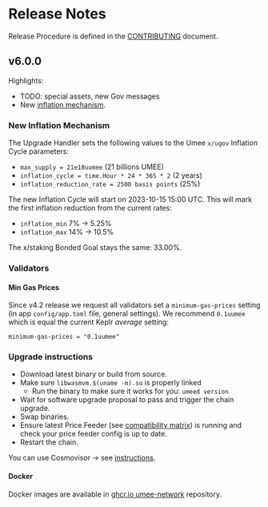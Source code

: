 <!-- markdownlint-disable MD013 -->
<!-- markdownlint-disable MD024 -->
<!-- markdownlint-disable MD040 -->

# Release Notes

Release Procedure is defined in the [CONTRIBUTING](CONTRIBUTING.md#release-procedure) document.

## v6.0.0

Highlights:

- TODO: special assets, new Gov messages
- New [inflation mechanism](./docs/design_docs/012-umee-inflation-v2.md).

### New Inflation Mechanism

The Upgrade Handler sets the following values to the Umee `x/ugov` Inflation Cycle parameters:

- `max_supply = 21e18uumee` (21 billions UMEE)
- `inflation_cycle = time.Hour * 24 * 365 * 2` (2 years)
- `inflation_reduction_rate = 2500 basis points` (25%)

The new Inflation Cycle will start on 2023-10-15 15:00 UTC. This will mark the first inflation reduction from the current rates:

- `inflation_min` 7% → 5.25%
- `inflation_max` 14% → 10.5%

The x/staking Bonded Goal stays the same: 33.00%.

### Validators

#### Min Gas Prices

Since v4.2 release we request all validators set a `minimum-gas-prices` setting (in app `config/app.toml` file, general settings). We recommend `0.1uumee` which is equal the current Keplr _average_ setting:

```
minimum-gas-prices = "0.1uumee"
```

### Upgrade instructions

- Download latest binary or build from source.
- Make sure `libwasmvm.$(uname -m).so` is properly linked
  - Run the binary to make sure it works for you: `umeed version`
- Wait for software upgrade proposal to pass and trigger the chain upgrade.
- Swap binaries.
- Ensure latest Price Feeder (see [compatibility matrix](https://github.com/umee-network/umee/#release-compatibility-matrix)) is running and check your price feeder config is up to date.
- Restart the chain.

You can use Cosmovisor → see [instructions](https://github.com/umee-network/umee/#cosmovisor).

#### Docker

Docker images are available in [ghcr.io umee-network](https://github.com/umee-network/umee/pkgs/container/umeed) repository.
